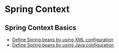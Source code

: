 # Spring Context

## Spring Context Basics

* [Define Spring beans by using XML configuration](./docs/001-define-beans-in-xml.md)
* [Define Spring beans by using Java configuration](./docs/002-define-beans-by-using-java.md)